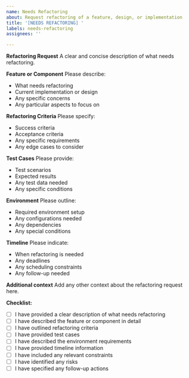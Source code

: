 ```yaml
---
name: Needs Refactoring
about: Request refactoring of a feature, design, or implementation
title: '[NEEDS REFACTORING] '
labels: needs-refactoring
assignees: ''

---
```


**Refactoring Request**
A clear and concise description of what needs refactoring.

**Feature or Component**
Please describe:
- What needs refactoring
- Current implementation or design
- Any specific concerns
- Any particular aspects to focus on

**Refactoring Criteria**
Please specify:
- Success criteria
- Acceptance criteria
- Any specific requirements
- Any edge cases to consider

**Test Cases**
Please provide:
- Test scenarios
- Expected results
- Any test data needed
- Any specific conditions

**Environment**
Please outline:
- Required environment setup
- Any configurations needed
- Any dependencies
- Any special conditions

**Timeline**
Please indicate:
- When refactoring is needed
- Any deadlines
- Any scheduling constraints
- Any follow-up needed

**Additional context**
Add any other context about the refactoring request here.

**Checklist:**
- [ ] I have provided a clear description of what needs refactoring
- [ ] I have described the feature or component in detail
- [ ] I have outlined refactoring criteria
- [ ] I have provided test cases
- [ ] I have described the environment requirements
- [ ] I have provided timeline information
- [ ] I have included any relevant constraints
- [ ] I have identified any risks
- [ ] I have specified any follow-up actions 

